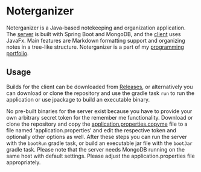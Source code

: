 # Noterganizer

Noterganizer is a Java-based notekeeping and organization application.
The [server](server) is built with Spring Boot and MongoDB, and the
[client](client) uses JavaFx. Main features are Markdown formatting 
support and organizing notes in a tree-like structure. Noterganizer is 
a part of my [programming portfolio](https://datafox.me).

## Usage

Builds for the client can be downloaded from 
[Releases](https://github.com/melodicore/noterganizer/releases), or
alternatively you can download or clone the repository and use the
gradle task `run` to run the application or use jpackage to build 
an executable binary.

No pre-built binaries for the server exist because you have to provide
your own arbitrary secret token for the remember me functionality.
Download or clone the repository and copy the
[application.properties.copyme](server/src/main/resources/application.properties.copyme)
file to a file named 'application.properties' and edit the respective token 
and optionally other options as well. After these steps you can run the 
server with the `bootRun` gradle task, or build an executable jar file
with the `bootJar` gradle task. Please note that the server needs MongoDB 
running on the same host with default settings. Please adjust the
application.properties file appropriately.